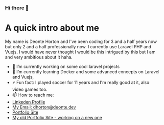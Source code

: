 ### Hi there 👋
# A quick intro about me
My name is Deonte Horton and I've been coding for 3 and a half years now but only 2 and a half professionally now. I currently use Laravel PHP and Vuejs. I would have never thought I would be this intrigued by this but I am and very ambitious about it haha.

- 🔭 I’m currently working on some cool laravel projects
- 🌱 I’m currently learning Docker and some advanced concepts on Laravel and Vuejs, 
- ⚡ Fun fact: I played soccer for 11 years and I'm really good at it, also video games too.
- 📫 How to reach me:
- [Linkeden Profile](https://www.linkedin.com/in/deonte-horton/)
- [My Email: dhorton@deonte.dev](mailto:dhorton@deonte.dev)
- [Portfolio Site](https://deonte.dev)
- [My old Portfolio Site - working on a new one](https://portfolio.deonte.dev)
